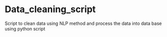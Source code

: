 # Data_cleaning_script
Script to clean data using NLP method and process the data into data base using python script
